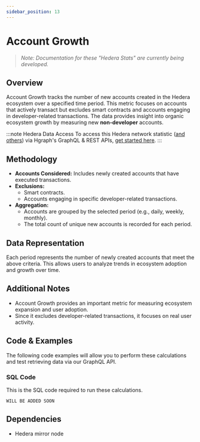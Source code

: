 ```yaml
---
sidebar_position: 13
---
```


# Account Growth

> *Note: Documentation for these "Hedera Stats" are currently being developed.*

## Overview
Account Growth tracks the number of new accounts created in the Hedera ecosystem over a specified time period. This metric focuses on accounts that actively transact but excludes smart contracts and accounts engaging in developer-related transactions. The data provides insight into organic ecosystem growth by measuring new **non-developer** accounts.

:::note Hedera Data Access
To access this Hedera network statistic ([and others](/category/hedera-stats/)) via Hgraph's GraphQL & REST APIs, [get started here](https://www.hgraph.com/hedera).
:::

## Methodology
- **Accounts Considered:** Includes newly created accounts that have executed transactions.
- **Exclusions:**
  - Smart contracts.
  - Accounts engaging in specific developer-related transactions.
- **Aggregation:**
  - Accounts are grouped by the selected period (e.g., daily, weekly, monthly).
  - The total count of unique new accounts is recorded for each period.

## Data Representation
Each period represents the number of newly created accounts that meet the above criteria. This allows users to analyze trends in ecosystem adoption and growth over time.

## Additional Notes
- Account Growth provides an important metric for measuring ecosystem expansion and user adoption.
- Since it excludes developer-related transactions, it focuses on real user activity.

## Code & Examples

The following code examples will allow you to perform these calculations and test retrieving data via our GraphQL API.

### SQL Code

This is the SQL code required to run these calculations.

```
WILL BE ADDED SOON
```

## Dependencies
* Hedera mirror node